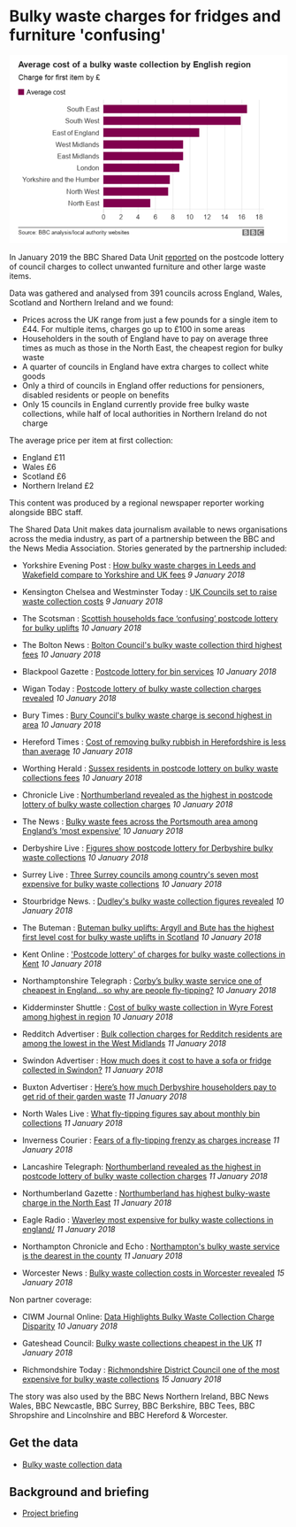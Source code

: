 # Bulky waste charges for fridges and furniture 'confusing'


![](https://raw.githubusercontent.com/BBC-Data-Unit/bulky-waste/master/Average%20cost%20of%20bulky%20waste%20collection%20Eng%20R.PNG)

In January 2019 the BBC Shared Data Unit [reported](https://www.bbc.co.uk/news/uk-46364689) on the postcode lottery of council charges to collect unwanted furniture and other large waste items.

Data was gathered and analysed from 391 councils across England, Wales, Scotland and Northern Ireland and we found:

* Prices across the UK range from just a few pounds for a single item to £44. For multiple items, charges go up to £100 in some areas
* Householders in the south of England have to pay on average three times as much as those in the North East, the cheapest region for bulky waste
* A quarter of councils in England have extra charges to collect white goods
* Only a third of councils in England offer reductions for pensioners, disabled residents or people on benefits
* Only 15 councils in England currently provide free bulky waste collections, while half of local authorities in Northern Ireland do not charge

The average price per item at first collection:
* England £11
* Wales £6
* Scotland £6
* Northern Ireland £2

This content was produced by a regional newspaper reporter working alongside BBC staff.

The Shared Data Unit makes data journalism available to news organisations across the media industry, as part of a partnership between the BBC and the News Media Association. Stories generated by the partnership included:

* Yorkshire Evening Post : [How bulky waste charges in Leeds and Wakefield compare to Yorkshire and UK fees](https://www.yorkshireeveningpost.co.uk/news/politics/how-bulky-waste-charges-in-leeds-and-wakefield-compare-to-yorkshire-and-uk-fees-1-9529197) *9 January 2018*

* Kensington Chelsea and Westminster Today : [UK Councils set to raise waste collection costs](http://www.kcwtoday.co.uk/2019/01/uk-councils-set-raise-waste-collection-costs/) *9 January 2018*

* The Scotsman : [Scottish households face ‘confusing’ postcode lottery for bulky uplifts](https://www.scotsman.com/news/politics/scottish-households-face-confusing-postcode-lottery-for-bulky-uplifts-1-4854250) *10 January 2018*

* The Bolton News : [Bolton Council's bulky waste collection third highest fees](https://www.theboltonnews.co.uk/news/17346297.bolton-councils-bulky-waste-collection-third-highest-fees/) *10 January 2018*

* Blackpool Gazette : [Postcode lottery for bin services](https://www.blackpoolgazette.co.uk/news/postcode-lottery-for-bin-services-1-9529394) *10 January 2018*


* Wigan Today : [Postcode lottery of bulky waste collection charges revealed](https://www.wigantoday.net/news/environment/postcode-lottery-of-bulky-waste-collection-charges-revealed-1-9529510) *10 January 2018*

* Bury Times : [Bury Council's bulky waste charge is second highest in area](https://www.burytimes.co.uk/news/17346458.bury-councils-bulky-waste-charge-is-second-highest-in-area/) *10 January 2018*

* Hereford Times : [Cost of removing bulky rubbish in Herefordshire is less than average](https://www.herefordtimes.com/news/17348129.cost-of-removing-bulky-rubbish-in-herefordshire-is-less-than-average/) *10 January 2018*

* Worthing Herald : [Sussex residents in postcode lottery on bulky waste collections fees](https://www.worthingherald.co.uk/news/politics/sussex-residents-in-postcode-lottery-on-bulky-waste-collections-fees-1-8763652) *10 January 2018*

* Chronicle Live : [Northumberland revealed as the highest in postcode lottery of bulky waste collection charges](https://www.chroniclelive.co.uk/news/north-east-news/northumberland-revealed-highest-postcode-lottery-15645284) *10 January 2018*

* The News : [Bulky waste fees across the Portsmouth area among England’s ‘most expensive’](https://www.chroniclelive.co.uk/news/north-east-news/northumberland-revealed-highest-postcode-lottery-15645284) *10 January 2018*

* Derbyshire Live : [Figures show postcode lottery for Derbyshire bulky waste collections](https://www.derbytelegraph.co.uk/news/derby-news/find-out-how-much-costs-2410268) *10 January 2018*

* Surrey Live : [Three Surrey councils among country's seven most expensive for bulky waste collections](https://www.getsurrey.co.uk/news/surrey-news/three-surrey-councils-among-countrys-15630301) *10 January 2018*

* Stourbridge News. : [Dudley's bulky waste collection figures revealed](https://www.stourbridgenews.co.uk/news/17339975.dudleys-bulky-waste-collection-figures-revealed/) *10 January 2018*

* The Buteman : [Buteman bulky uplifts: Argyll and Bute has the highest first level cost for bulky waste uplifts in Scotland](https://www.buteman.co.uk/news/buteman-bulky-uplifts-argyll-and-bute-has-the-highest-first-level-cost-for-bulky-waste-uplifts-in-scotland-1-4853426) *10 January 2018*

* Kent Online : ['Postcode lottery' of charges for bulky waste collections in Kent](https://www.kentonline.co.uk/kent/news/postcode-lottery-of-waste-removal-charges-196695/) *10 January 2018*

* Northamptonshire Telegraph : [Corby’s bulky waste service one of cheapest in England...so why are people fly-tipping?](https://www.northantstelegraph.co.uk/news/corby-s-bulky-waste-service-one-of-cheapest-in-england-so-why-are-people-fly-tipping-1-8764460) *10 January 2018*

* Kidderminster Shuttle : [Cost of bulky waste collection in Wyre Forest among highest in region](https://www.kidderminstershuttle.co.uk/news/17345931.cost-of-bulky-waste-collection-in-wyre-forest-among-highest-in-region/) *10 January 2018*

* Redditch Advertiser : [Bulk collection charges for Redditch residents are among the lowest in the West Midlands](https://www.redditchadvertiser.co.uk/news/17346013.bulk-collection-charges-for-redditch-residents-are-among-the-lowest-in-the-west-midlands/) *11 January 2018*

* Swindon Advertiser : [How much does it cost to have a sofa or fridge collected in Swindon?](https://www.swindonadvertiser.co.uk/news/17349727.how-much-does-it-cost-to-have-a-sofa-or-fridge-collected-in-swindon/) *11 January 2018*

* Buxton Advertiser : [Here’s how much Derbyshire householders pay to get rid of their garden waste](https://www.buxtonadvertiser.co.uk/news/here-s-how-much-derbyshire-householders-pay-to-get-rid-of-their-garden-waste-1-9533083) *11 January 2018*

* North Wales Live : [What fly-tipping figures say about monthly bin collections](https://www.dailypost.co.uk/news/north-wales-news/what-fly-tipping-figures-say-15664310) *11 January 2018*

* Inverness Courier : [Fears of a fly-tipping frenzy as charges increase](https://www.inverness-courier.co.uk/News/Fears-of-a-fly-tipping-frenzy-as-charges-increase-10012019.htm) *11 January 2018*

* Lancashire Telegraph: [Northumberland revealed as the highest in postcode lottery of bulky waste collection charges](https://www.lancashiretelegraph.co.uk/news/17350848.hyndburn-bucking-the-trend-over-bulky-waste-collection-charges/) *11 January 2018*

* Northumberland Gazette : [Northumberland has highest bulky-waste charge in the North East](https://www.northumberlandgazette.co.uk/news/northumberland-has-highest-bulky-waste-charge-in-the-north-east-1-9531752) *11 January 2018*

* Eagle Radio : [Waverley most expensive for bulky waste collections in england/](https://www.eagleradio.co.uk/news/local-news/2780390/waverley-most-expensive-for-bulky-waste-collections-in-england/) *11 January 2018*

* Northampton Chronicle and Echo : [Northampton's bulky waste service is the dearest in the county](https://www.northamptonchron.co.uk/news/northampton-s-bulky-waste-service-is-the-dearest-in-the-county-1-8767082) *11 January 2018*

* Worcester News : [Bulky waste collection costs in Worcester revealed](https://www.worcesternews.co.uk/news/17357929.bulky-waste-collection-costs-in-worcester-revealed/) *15 January 2018* 


Non partner coverage:

* CIWM Journal Online: [Data Highlights Bulky Waste Collection Charge Disparity](https://ciwm-journal.co.uk/data-highlights-bulky-waste-collection-charge-disparity/) *10 January 2018*

* Gateshead Council: [Bulky waste collections cheapest in the UK](https://www.gateshead.gov.uk/article/10736/Bulky-waste-collections-cheapest-in-the-UK) *11 January 2018*

* Richmondshire Today : [Richmondshire District Council one of the most expensive for bulky waste collections](http://www.richmondshiretoday.co.uk/richmondshire-district-council-charging-50-fridge-collections/) *15 January 2018* 


The story was also used by the BBC News Northern Ireland, BBC News Wales, BBC Newcastle, BBC Surrey, BBC Berkshire, BBC Tees, BBC Shropshire and Lincolnshire and BBC Hereford & Worcester.


## Get the data

* [Bulky waste collection data](https://docs.google.com/spreadsheets/d/1JNyTd1DgtmJtQm6SptufhkavuFjmf2kNGK6w-vX0670/edit?usp=sharing)


## Background and briefing

* [Project briefing](https://docs.google.com/document/d/1GtkErUHxTe2bQOdJMygL5iWgZsxGqFJngSpMqzLPtCI/edit?usp=sharing)
